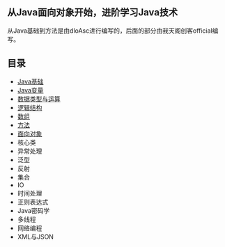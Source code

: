 ## 从Java面向对象开始，进阶学习Java技术
从Java基础到方法是由dloAsc进行编写的，后面的部分由我天阁创客official编写。
## 目录
- [Java基础](https://github.com/xxx252525/Java-Advanced/blob/main/Java%E5%9F%BA%E7%A1%80/Java%E5%9F%BA%E7%A1%80.md)
- [Java变量](https://github.com/xxx252525/Java-Advanced/blob/main/Java%E5%9F%BA%E7%A1%80/Java%E5%8F%98%E9%87%8F.md)
- [数据类型与运算](https://github.com/xxx252525/Java-Advanced/blob/main/Java%E5%9F%BA%E7%A1%80/%E6%95%B0%E6%8D%AE%E7%B1%BB%E5%9E%8B%E4%B8%8E%E8%BF%90%E7%AE%97.md)
- [逻辑结构](https://github.com/xxx252525/Java-Advanced/blob/main/Java%E5%9F%BA%E7%A1%80/%E9%80%BB%E8%BE%91%E7%BB%93%E6%9E%84.md)
- [数组](https://github.com/xxx252525/Java-Advanced/blob/main/Java%E5%9F%BA%E7%A1%80/%E6%95%B0%E7%BB%84.md)
- [方法](https://github.com/xxx252525/Java-Advanced/blob/main/Java%E5%9F%BA%E7%A1%80/%E6%96%B9%E6%B3%95.md)
- [面向对象](https://github.com/xxx252525/Java-Advanced/blob/main/Java%E8%BF%9B%E9%98%B6/%E9%9D%A2%E5%90%91%E5%AF%B9%E8%B1%A1.md)
- 核心类
- 异常处理
- 泛型
- 反射
- 集合
- IO
- 时间处理
- 正则表达式
- Java密码学
- 多线程
- 网络编程
- XML与JSON

